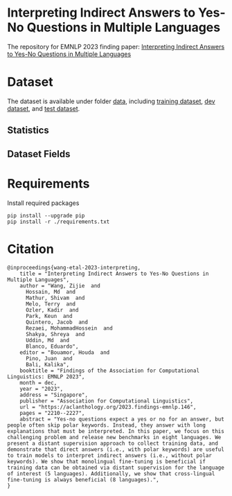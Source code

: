 # Interpreting Indirect Answers to Yes-No Questions in Multiple Languages
The repository for EMNLP 2023 finding paper: [Interpreting Indirect Answers to Yes-No Questions in Multiple Languages](https://aclanthology.org/2023.findings-emnlp.146/)

# Dataset 

The dataset is available under folder [data](https://github.com/wang-zijie/yn-question-multilingual/data), including [training dataset](https://github.com/wang-zijie/yn-question-multilingual/data/train_dataset), [dev dataset](https://github.com/wang-zijie/yn-question-multilingual/data/test_dataset), and [test dataset](https://github.com/wang-zijie/yn-question-multilingual/data/test_dataset).


## Statistics



## Dataset Fields


# Requirements

Install required packages
```
pip install --upgrade pip
pip install -r ./requirements.txt
```

# Citation

```
@inproceedings{wang-etal-2023-interpreting,
    title = "Interpreting Indirect Answers to Yes-No Questions in Multiple Languages",
    author = "Wang, Zijie  and
      Hossain, Md  and
      Mathur, Shivam  and
      Melo, Terry  and
      Ozler, Kadir  and
      Park, Keun  and
      Quintero, Jacob  and
      Rezaei, MohammadHossein  and
      Shakya, Shreya  and
      Uddin, Md  and
      Blanco, Eduardo",
    editor = "Bouamor, Houda  and
      Pino, Juan  and
      Bali, Kalika",
    booktitle = "Findings of the Association for Computational Linguistics: EMNLP 2023",
    month = dec,
    year = "2023",
    address = "Singapore",
    publisher = "Association for Computational Linguistics",
    url = "https://aclanthology.org/2023.findings-emnlp.146",
    pages = "2210--2227",
    abstract = "Yes-no questions expect a yes or no for an answer, but people often skip polar keywords. Instead, they answer with long explanations that must be interpreted. In this paper, we focus on this challenging problem and release new benchmarks in eight languages. We present a distant supervision approach to collect training data, and demonstrate that direct answers (i.e., with polar keywords) are useful to train models to interpret indirect answers (i.e., without polar keywords). We show that monolingual fine-tuning is beneficial if training data can be obtained via distant supervision for the language of interest (5 languages). Additionally, we show that cross-lingual fine-tuning is always beneficial (8 languages).",
}
```